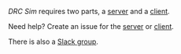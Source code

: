 _DRC Sim_ requires two parts, a [server](https://github.com/rolandoislas/drc-sim-client/wiki) and a [client](https://github.com/rolandoislas/drc-sim/wiki).

Need help? Create an issue for the [server](https://github.com/rolandoislas/drc-sim/issues/new) or [client](https://github.com/rolandoislas/drc-sim-client/issues/new).

There is also a [Slack group](https://drcsim.slack.com/shared_invite/MTYwMzkyNTg0NzM4LTE0OTA2NDIzNDMtYTcyM2ViODg0YQ).